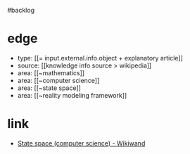 #backlog

# edge
- type: [[= input.external.info.object + explanatory article]]
- source: [[knowledge info source > wikipedia]]
- area: [[~mathematics]]
- area: [[~computer science]]
- area: [[~state space]]
- area: [[~reality modeling framework]]

# link
- [State space (computer science) - Wikiwand](https://www.wikiwand.com/en/State_space_(computer_science))


